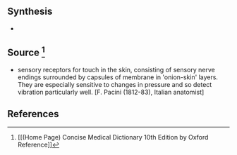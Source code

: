 ## Synthesis
- 
## Source [^1]
- sensory receptors for touch in the skin, consisting of sensory nerve endings surrounded by capsules of membrane in 'onion-skin' layers. They are especially sensitive to changes in pressure and so detect vibration particularly well. \[F. Pacini (1812-83), Italian anatomist]
## References

[^1]: [[(Home Page) Concise Medical Dictionary 10th Edition by Oxford Reference]]